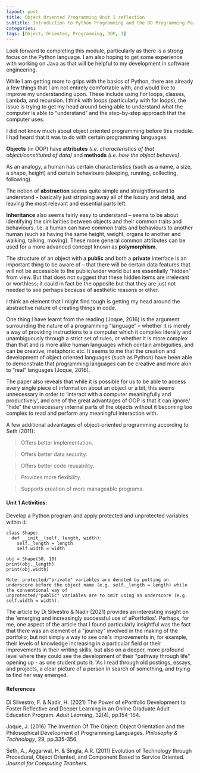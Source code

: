 ```yaml
---
layout: post
title: Object Oriented Programming Unit 1 reflection
subtitle: Introduction to Python Programming and the OO Programming Paradigm
categories: 
tags: [Object, Oriented, Programming, OOP, 1]
---
```



Look forward to completing this module, particularly as there is a strong focus on the Python language. I am also hoping to get some experience with working on Java as that will be helpful to my development in software engineering.

While I am getting more to grips with the basics of Python, there are already a few things that I am not entirely comfortable with, and would like to improve my understanding upon. These include using For loops, classes, Lambda, and recursion. I think with loops (particularly with for loops), the issue is trying to get my head around being able to understand what the computer is able to “understand” and the step-by-step approach that the computer uses.

I did not know much about object oriented programming before this module. I had heard that it was to do with certain programming languages.

**Objects** (in OOP) have **attributes** *(i.e. characteristics of that object/constituted of data)* and **methods** *(i.e. how the object behaves)*.

As an analogy, a human has certain characteristics (such as a name, a size, a shape, height) and certain behaviours (sleeping, running, collecting, following).

The notion of **abstraction** seems quite simple and straightforward to understand – basically just stripping away all of the luxury and detail, and leaving the most relevant and essential parts left.

**Inheritance** also seems fairly easy to understand – seems to be about identifying the similarities between objects and their common traits and behaviours. I.e. a human can have common traits and behaviours to another human (such as having the same height, weight, organs to another and walking, talking, moving). These more general common attributes can be used for a more advanced concept known as **polymorphism**.

The structure of an object with a **public** and both a **private** interface is an important thing to be aware of – that there will be certain data features that will not be accessible to the public/wider world but are essentially “hidden” from view. But that does not suggest that these hidden items are irrelevant or worthless; it could in fact be the opposite but that they are just not needed to see perhaps because of aesthetic reasons or other.

I think an element that I might find tough is getting my head around the abstractive nature of creating things in code.

One thing I have learnt from the reading (Joque, 2016) is the argument surrounding the nature of a programming “language” – whether it is merely a way of providing instructions to a computer which it compiles literally and unambiguously through a strict set of rules, or whether it is more complex than that and is more alike human languages which contain ambiguities, and can be creative, metaphoric etc. It seems to me that the creation and development of object oriented languages (such as Python) have been able to demonstrate that programming languages can be creative and more akin to “real” languages (Joque, 2016).

The paper also reveals that while it is possible for us to be able to access every single piece of information about an object or a bit, this seems unnecessary in order to ‘interact with a computer meaningfully and productively’, and one of the great advantages of OOP is that it can ignore/ “hide” the unnecessary internal parts of the objects without it becoming too complex to read and perform any meaningful interaction with.


A few additional advantages of object-oriented programming according to Seth (2011):
> Offers better implementation. 

> Offers better data security. 

> Offers better code reusability. 

> Provides more flexibility. 

> Supports creation of more manageable programs.


#### Unit 1 Activities:
Develop a Python program and apply protected and unprotected variables within it:

    class Shape:
      def __init__(self, length, width):
        self._length = length
        self.width = width

    obj = Shape(50, 10)
    print(obj._length)
    print(obj.width)

    Note: protected/"private" variables are denoted by putting an underscore before the object name (e.g. self._length = length) while the conventional way of   
    unprotected/"public" variables are to omit using an underscore (e.g. self.width = width).


The article by Di Silvestro & Nadir (2021) provides an interesting insight on the 'emerging and increasingly successful use of ePortfolios'. Perhaps, for me, one aspect of the article that I found particularly insightful was the fact that there was an element of a "journey" involved in the making of the portfolio; but not simply a way to see one's improvements in, for example, their levels of knowledge increasing in a particular field or their improvements in their writing skills, but also on a deeper, more profound level where they could see the development of their "pathway through life" opening up - as one student puts it: 'As I read through old postings, essays, and projects, a clear picture of a person in search of something, and trying to find her way emerged.


#### References
Di Silvestro, F. & Nadir, H. (2021) The Power of ePortfolio Development to Foster Reflective and Deeper Learning in an Online Graduate Adult Education Program. *Adult Learning*, 32(4), pp.154-164.

Joque, J. (2016) The Invention Of The Object: Object Orientation and the Philosophical Development of Programming Languages. *Philosophy & Technology*, 29, pp.335-356.

Seth, A., Aggarwal, H. & Singla, A.R. (2011) Evolution of Technology through Procedural, Object Oriented, and Component Based to Service Oriented. *Journal for Computing Teachers.*
